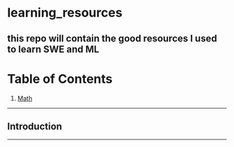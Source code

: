 # learning_resources
this repo will contain the good resources I used to learn SWE and ML
---

# Table of Contents

1. [Math](#Math)

---

## Introduction <a name="Math"></a>
---

   
